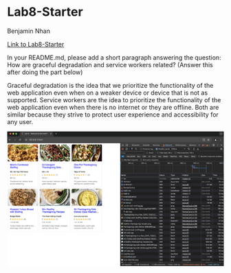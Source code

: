 # Lab8-Starter
Benjamin Nhan

[Link to Lab8-Starter](https://summerr12.github.io/Lab8-Starter/)

In your README.md, please add a short paragraph answering the question: How are graceful degradation and service workers related? (Answer this after doing the part below)

Graceful degradation is the idea that we prioritize the functionality of the web application even when on a weaker device or device that is not as supported. Service workers are the idea to prioritize the functionality of the web application even when there is no internet or they are offline. Both are similar because they strive to protect user experience and accessibility for any user.

![PWA Diagram](pwa.png)
